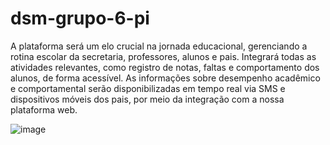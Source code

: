 # dsm-grupo-6-pi

A plataforma será um elo crucial na jornada educacional, gerenciando a rotina escolar da secretaria, professores, alunos e pais. Integrará todas as atividades relevantes, como registro de notas, faltas e comportamento dos alunos, de forma acessível. As informações sobre desempenho acadêmico e comportamental serão disponibilizadas em tempo real via SMS e dispositivos móveis dos pais, por meio da integração com a nossa plataforma web.

![image](https://github.com/DSM-Grupo-06-Projeto-Integrador-2024/dsm-grupo-6-pi/assets/110478861/f8cf4e71-1f01-4bef-8f69-0a75d6dab6e0)

